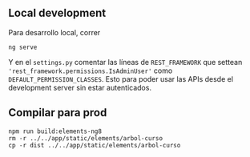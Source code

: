 ## Local development

Para desarrollo local, correr

    ng serve


Y en el `settings.py` comentar las líneas de `REST_FRAMEWORK` que settean `'rest_framework.permissions.IsAdminUser'` como `DEFAULT_PERMISSION_CLASSES`. Esto para poder usar las APIs desde el development server sin estar autenticados.

## Compilar para prod


    npm run build:elements-ng8
    rm -r ../../app/static/elements/arbol-curso
    cp -r dist ../../app/static/elements/arbol-curso

